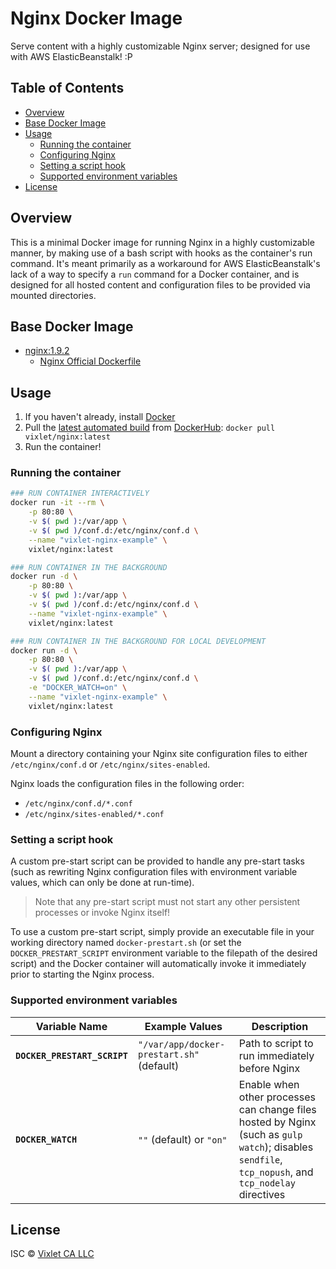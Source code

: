 # Nginx Docker Image

Serve content with a highly customizable Nginx server; designed for use with AWS ElasticBeanstalk! :P


## Table of Contents
- [Overview](#overview)
- [Base Docker Image](#basedockerimage)
- [Usage](#usage)
    + [Running the container](#runningthecontainer)
    + [Configuring Nginx](#configuringnginx)
    + [Setting a script hook](#settingascripthook)
    + [Supported environment variables](#supportedenvironmentvariables)
- [License](#license)


## Overview
This is a minimal Docker image for running Nginx in a highly customizable manner, by making use of a bash script with hooks as the container's run command. It's meant primarily as a workaround for AWS ElasticBeanstalk's lack of a way to specify a `run` command for a Docker container, and is designed for all hosted content and configuration files to be provided via mounted directories.


## Base Docker Image
- [nginx:1.9.2](https://registry.hub.docker.com/_/nginx/)
    + [Nginx Official Dockerfile](https://github.com/nginxinc/docker-nginx/blob/master/Dockerfile)


## Usage
1. If you haven't already, install [Docker](https://www.docker.com/)
2. Pull the [latest automated build](https://registry.hub.docker.com/u/vixlet/nginx/) from [DockerHub](https://registry.hub.docker.com/u/): `docker pull vixlet/nginx:latest`
3. Run the container!

### Running the container
```sh
### RUN CONTAINER INTERACTIVELY
docker run -it --rm \
    -p 80:80 \
    -v $( pwd ):/var/app \
    -v $( pwd )/conf.d:/etc/nginx/conf.d \
    --name "vixlet-nginx-example" \
    vixlet/nginx:latest

### RUN CONTAINER IN THE BACKGROUND
docker run -d \
    -p 80:80 \
    -v $( pwd ):/var/app \
    -v $( pwd )/conf.d:/etc/nginx/conf.d \
    --name "vixlet-nginx-example" \
    vixlet/nginx:latest

### RUN CONTAINER IN THE BACKGROUND FOR LOCAL DEVELOPMENT
docker run -d \
    -p 80:80 \
    -v $( pwd ):/var/app \
    -v $( pwd )/conf.d:/etc/nginx/conf.d \
    -e "DOCKER_WATCH=on" \
    --name "vixlet-nginx-example" \
    vixlet/nginx:latest
```

### Configuring Nginx
Mount a directory containing your Nginx site configuration files to either `/etc/nginx/conf.d` or `/etc/nginx/sites-enabled`.

Nginx loads the configuration files in the following order:
- `/etc/nginx/conf.d/*.conf`
- `/etc/nginx/sites-enabled/*.conf`

### Setting a script hook
A custom pre-start script can be provided to handle any pre-start tasks (such as rewriting Nginx configuration files with environment variable values, which can only be done at run-time).

> Note that any pre-start script must not start any other persistent processes or invoke Nginx itself!

To use a custom pre-start script, simply provide an executable file in your working directory named `docker-prestart.sh` (or set the `DOCKER_PRESTART_SCRIPT` environment variable to the filepath of the desired script) and the Docker container will automatically invoke it immediately prior to starting the Nginx process.

### Supported environment variables
| Variable Name | Example Values | Description |
| ------------- | -------------- | ----------- |
| **`DOCKER_PRESTART_SCRIPT`** | `"/var/app/docker-prestart.sh"` (default) | Path to script to run immediately before Nginx |
| **`DOCKER_WATCH`** | `""` (default) or `"on"` | Enable when other processes can change files hosted by Nginx (such as `gulp watch`); disables `sendfile`, `tcp_nopush`, and `tcp_nodelay` directives |


## License
ISC © [Vixlet CA LLC](http://www.vixlet.com/)
